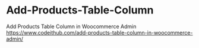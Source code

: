 # Add-Products-Table-Column
Add Products Table Column in Woocommerce Admin<br>
https://www.codeithub.com/add-products-table-column-in-woocommerce-admin/
